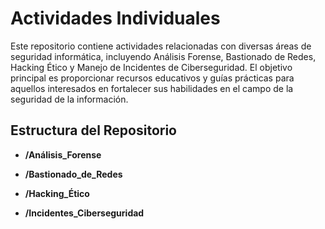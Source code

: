 # Actividades Individuales

Este repositorio contiene actividades relacionadas con diversas áreas de seguridad informática, incluyendo Análisis Forense, Bastionado de Redes, Hacking Ético y Manejo de Incidentes de Ciberseguridad. El objetivo principal es proporcionar recursos educativos y guías prácticas para aquellos interesados en fortalecer sus habilidades en el campo de la seguridad de la información.


## Estructura del Repositorio

- **/Análisis_Forense**

- **/Bastionado_de_Redes**

- **/Hacking_Ético**

- **/Incidentes_Ciberseguridad**


